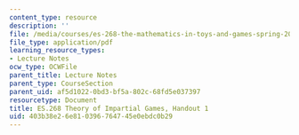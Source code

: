 ```yaml
---
content_type: resource
description: ''
file: /media/courses/es-268-the-mathematics-in-toys-and-games-spring-2010/403b38e26e810396764745e0ebdc0b29_MITES_268S10_ses1_handout.pdf
file_type: application/pdf
learning_resource_types:
- Lecture Notes
ocw_type: OCWFile
parent_title: Lecture Notes
parent_type: CourseSection
parent_uid: af5d1022-0bd3-bf5a-802c-68fd5e037397
resourcetype: Document
title: ES.268 Theory of Impartial Games, Handout 1
uid: 403b38e2-6e81-0396-7647-45e0ebdc0b29
---
```


